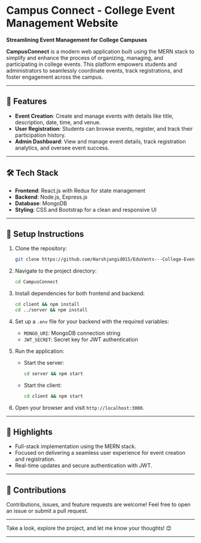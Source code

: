 # Campus Connect - College Event Management Website  
**Streamlining Event Management for College Campuses**  

**CampusConnect** is a modern web application built using the MERN stack to simplify and enhance the process of organizing, managing, and participating in college events. This platform empowers students and administrators to seamlessly coordinate events, track registrations, and foster engagement across the campus.

---

## 🚀 Features  
- **Event Creation**: Create and manage events with details like title, description, date, time, and venue.  
- **User Registration**: Students can browse events, register, and track their participation history.  
- **Admin Dashboard**: View and manage event details, track registration analytics, and oversee event success.  
 

---

## 🛠️ Tech Stack  
- **Frontend**: React.js with Redux for state management  
- **Backend**: Node.js, Express.js  
- **Database**: MongoDB  
- **Styling**: CSS and Bootstrap for a clean and responsive UI  

---

## 📌 Setup Instructions  
1. Clone the repository:  
   ```bash
   git clone https://github.com/Harshjangid015/EduVents---College-Event-Management-Website-MERN.git
   ```
2. Navigate to the project directory:  
   ```bash
   cd CampusConnect
   ```
3. Install dependencies for both frontend and backend:  
   ```bash
   cd client && npm install  
   cd ../server && npm install  
   ```
4. Set up a `.env` file for your backend with the required variables:  
   - `MONGO_URI`: MongoDB connection string  
   - `JWT_SECRET`: Secret key for JWT authentication  

5. Run the application:  
   - Start the server:  
     ```bash
     cd server && npm start
     ```
   - Start the client:  
     ```bash
     cd client && npm start
     ```
6. Open your browser and visit `http://localhost:3000`.

---

## 🌟 Highlights  
- Full-stack implementation using the MERN stack.  
- Focused on delivering a seamless user experience for event creation and registration.  
- Real-time updates and secure authentication with JWT.  

---

## 🤝 Contributions  
Contributions, issues, and feature requests are welcome! Feel free to open an issue or submit a pull request.  

---

Take a look, explore the project, and let me know your thoughts! 😊  

--- 
